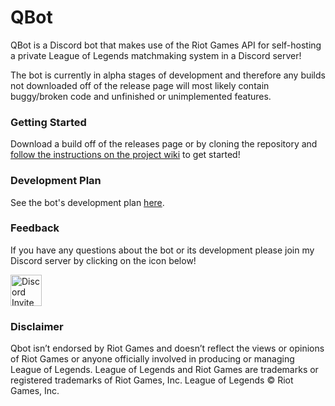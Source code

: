 # QBot
QBot is a Discord bot that makes use of the Riot Games API for self-hosting a private League of Legends matchmaking system in a Discord server!

The bot is currently in alpha stages of development and therefore any builds not downloaded off of the release page will most likely contain buggy/broken code and unfinished or unimplemented features.

### Getting Started

Download a build off of the releases page or by cloning the repository and [follow the instructions on the project wiki](https://github.com/ElijahKSmith/QBot/wiki/Getting-Started) to get started!

### Development Plan

See the bot's development plan [here](https://github.com/ElijahKSmith/QBot/wiki/Development-Plan).

### Feedback

If you have any questions about the bot or its development please join my Discord server by clicking on the icon below!

<a href="https://discord.gg/g6nr4yu" target="_blank"><img src="https://vignette.wikia.nocookie.net/siivagunner/images/9/9f/Discord_icon.svg" alt="Discord Invite" height="50"/></a>

### Disclaimer

Qbot isn’t endorsed by Riot Games and doesn’t reflect the views or opinions of Riot Games or anyone officially involved in producing or managing League of Legends. League of Legends and Riot Games are trademarks or registered trademarks of Riot Games, Inc. League of Legends © Riot Games, Inc.
